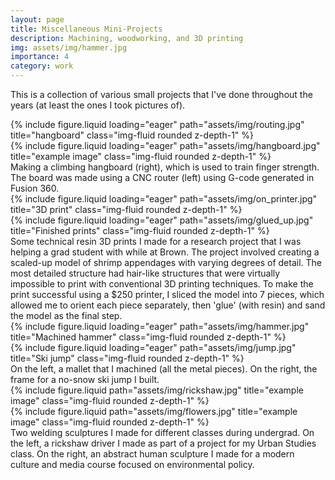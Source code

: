 ```yaml
---
layout: page
title: Miscellaneous Mini-Projects
description: Machining, woodworking, and 3D printing
img: assets/img/hammer.jpg
importance: 4
category: work
---
```


This is a collection of various small projects that I've done throughout the years (at least the ones I took pictures of).

<div class="row">
    <div class="col-sm mt-3 mt-md-0">
        {% include figure.liquid loading="eager" path="assets/img/routing.jpg" title="hangboard" class="img-fluid rounded z-depth-1" %}
    </div>
    <div class="col-sm mt-3 mt-md-0">
        {% include figure.liquid loading="eager" path="assets/img/hangboard.jpg" title="example image" class="img-fluid rounded z-depth-1" %}
    </div>
</div>
<div class="caption">
    Making a climbing hangboard (right), which is used to train finger strength. The board was made using a CNC router (left) using G-code generated in Fusion 360.
</div>

<div class="row">
    <div class="col-sm mt-3 mt-md-0">
        {% include figure.liquid loading="eager" path="assets/img/on_printer.jpg" title="3D print" class="img-fluid rounded z-depth-1" %}
    </div>
    <div class="col-sm mt-3 mt-md-0">
        {% include figure.liquid loading="eager" path="assets/img/glued_up.jpg" title="Finished prints" class="img-fluid rounded z-depth-1" %}
    </div>
</div>
<div class="caption">
    Some technical resin 3D prints I made for a research project that I was helping a grad student with while at Brown. The project involved creating a scaled-up model of shrimp appendages with varying degrees of detail. The most detailed structure had hair-like structures that were virtually impossible to print with conventional 3D printing techniques. To make the print successful using a $250 printer, I sliced the model into 7 pieces, which allowed me to orient each piece separately, then 'glue' (with resin) and sand the model as the final step.
</div>

<div class="row">
    <div class="col-sm mt-3 mt-md-0">
        {% include figure.liquid loading="eager" path="assets/img/hammer.jpg" title="Machined hammer" class="img-fluid rounded z-depth-1" %}
    </div>
    <div class="col-sm mt-3 mt-md-0">
        {% include figure.liquid loading="eager" path="assets/img/jump.jpg" title="Ski jump" class="img-fluid rounded z-depth-1" %}
    </div>
</div>
<div class="caption">
    On the left, a mallet that I machined (all the metal pieces). On the right, the frame for a no-snow ski jump I built. 
</div>

<div class="row justify-content-sm-center">
    <div class="col-sm-7 mt-3 mt-md-0">
        {% include figure.liquid path="assets/img/rickshaw.jpg" title="example image" class="img-fluid rounded z-depth-1" %}
    </div>
    <div class="col-sm-5 mt-3 mt-md-0">
        {% include figure.liquid path="assets/img/flowers.jpg" title="example image" class="img-fluid rounded z-depth-1" %}
    </div>
</div>
<div class="caption">
    Two welding sculptures I made for different classes during undergrad. On the left, a rickshaw driver I made as part of a project for my Urban Studies class. On the right, an abstract human sculpture I made for a modern culture and media course focused on environmental policy.  
</div>



